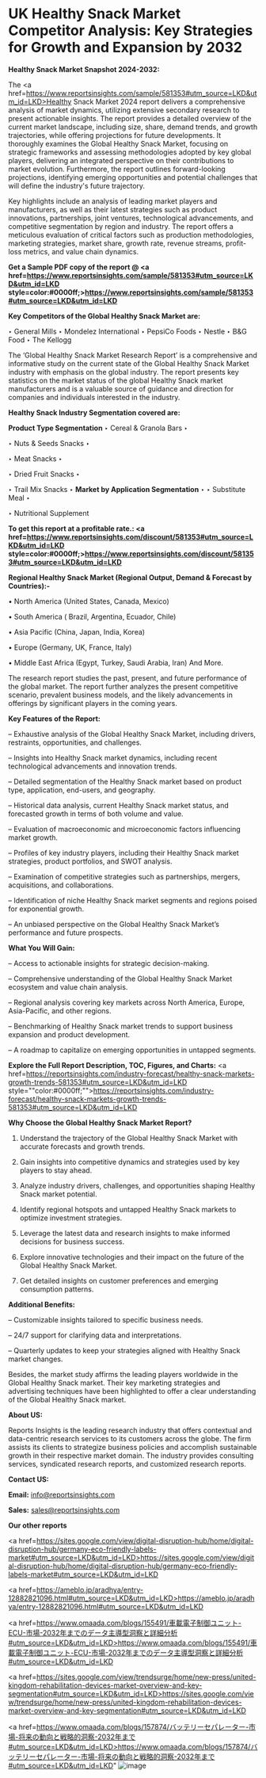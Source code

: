 # UK Healthy Snack Market Competitor Analysis: Key Strategies for Growth and Expansion by 2032

<strong>Healthy Snack Market Snapshot 2024-2032:</strong>

The <a href=https://www.reportsinsights.com/sample/581353#utm_source=LKD&utm_id=LKD>Healthy Snack Market 2024 report</a> delivers a comprehensive analysis of market dynamics, utilizing extensive secondary research to present actionable insights. The report provides a detailed overview of the current market landscape, including size, share, demand trends, and growth trajectories, while offering projections for future developments. It thoroughly examines the Global Healthy Snack Market, focusing on strategic frameworks and assessing methodologies adopted by key global players, delivering an integrated perspective on their contributions to market evolution. Furthermore, the report outlines forward-looking projections, identifying emerging opportunities and potential challenges that will define the industry's future trajectory.

Key highlights include an analysis of leading market players and manufacturers, as well as their latest strategies such as product innovations, partnerships, joint ventures, technological advancements, and competitive segmentation by region and industry. The report offers a meticulous evaluation of critical factors such as production methodologies, marketing strategies, market share, growth rate, revenue streams, profit-loss metrics, and value chain dynamics.

<strong>Get a Sample PDF copy of the report @ <a href=https://www.reportsinsights.com/sample/581353#utm_source=LKD&utm_id=LKD style=color:#0000ff;>https://www.reportsinsights.com/sample/581353#utm_source=LKD&utm_id=LKD</a></strong>

<strong>Key Competitors of the Global Healthy Snack Market are:</strong>

‣ General Mills
‣ Mondelez International
‣ PepsiCo Foods
‣ Nestle
‣ B&G Food
‣ The Kellogg

The ‘Global Healthy Snack Market Research Report’ is a comprehensive and informative study on the current state of the Global Healthy Snack Market industry with emphasis on the global industry. The report presents key statistics on the market status of the global Healthy Snack market manufacturers and is a valuable source of guidance and direction for companies and individuals interested in the industry.

<strong>Healthy Snack Industry Segmentation covered are:</strong>

<strong>Product Type Segmentation</strong>
‣
Cereal & Granola Bars
‣ 

‣ Nuts & Seeds Snacks
‣ 

‣ Meat Snacks
‣ 

‣ Dried Fruit Snacks
‣ 

‣ Trail Mix Snacks
‣ 
<strong>Market by Application Segmentation</strong>
‣
‣  Substitute Meal
‣ 

‣ Nutritional Supplement

<strong>To get this report at a profitable rate.: <a href=https://www.reportsinsights.com/discount/581353#utm_source=LKD&utm_id=LKD style=color:#0000ff;>https://www.reportsinsights.com/discount/581353#utm_source=LKD&utm_id=LKD</a></strong>

<strong>Regional Healthy Snack Market (Regional Output, Demand &amp; Forecast by Countries):-</strong>

• North America (United States, Canada, Mexico)

• South America ( Brazil, Argentina, Ecuador, Chile)

• Asia Pacific (China, Japan, India, Korea)

• Europe (Germany, UK, France, Italy)

• Middle East Africa (Egypt, Turkey, Saudi Arabia, Iran) And More.

The research report studies the past, present, and future performance of the global market. The report further analyzes the present competitive scenario, prevalent business models, and the likely advancements in offerings by significant players in the coming years.

<strong>Key Features of the Report:</strong>

– Exhaustive analysis of the Global Healthy Snack Market, including drivers, restraints, opportunities, and challenges.

– Insights into Healthy Snack market dynamics, including recent technological advancements and innovation trends.

– Detailed segmentation of the Healthy Snack market based on product type, application, end-users, and geography.

– Historical data analysis, current Healthy Snack market status, and forecasted growth in terms of both volume and value.

– Evaluation of macroeconomic and microeconomic factors influencing market growth.

– Profiles of key industry players, including their Healthy Snack market strategies, product portfolios, and SWOT analysis.

– Examination of competitive strategies such as partnerships, mergers, acquisitions, and collaborations.

– Identification of niche Healthy Snack market segments and regions poised for exponential growth.

– An unbiased perspective on the Global Healthy Snack Market’s performance and future prospects.

<strong>What You Will Gain:</strong>

– Access to actionable insights for strategic decision-making.

– Comprehensive understanding of the Global Healthy Snack Market ecosystem and value chain analysis.

– Regional analysis covering key markets across North America, Europe, Asia-Pacific, and other regions.

– Benchmarking of Healthy Snack market trends to support business expansion and product development.

– A roadmap to capitalize on emerging opportunities in untapped segments.

<strong>Explore the Full Report Description, TOC, Figures, and Charts:</strong>
<a href=https://reportsinsights.com/industry-forecast/healthy-snack-markets-growth-trends-581353#utm_source=LKD&utm_id=LKD style=""color:#0000ff;"">https://reportsinsights.com/industry-forecast/healthy-snack-markets-growth-trends-581353#utm_source=LKD&utm_id=LKD</a>

<strong>Why Choose the Global Healthy Snack Market Report?</strong>

1. Understand the trajectory of the Global Healthy Snack Market with accurate forecasts and growth trends.

2. Gain insights into competitive dynamics and strategies used by key players to stay ahead.

3. Analyze industry drivers, challenges, and opportunities shaping Healthy Snack market potential.

4. Identify regional hotspots and untapped Healthy Snack markets to optimize investment strategies.

5. Leverage the latest data and research insights to make informed decisions for business success.

6. Explore innovative technologies and their impact on the future of the Global Healthy Snack Market.

7. Get detailed insights on customer preferences and emerging consumption patterns.

<strong>Additional Benefits:</strong>

– Customizable insights tailored to specific business needs.

– 24/7 support for clarifying data and interpretations.

– Quarterly updates to keep your strategies aligned with Healthy Snack market changes.

Besides, the market study affirms the leading players worldwide in the Global Healthy Snack market. Their key marketing strategies and advertising techniques have been highlighted to offer a clear understanding of the Global Healthy Snack market.

<strong><strong>About US</strong>:</strong>

Reports Insights is the leading research industry that offers contextual and data-centric research services to its customers across the globe. The firm assists its clients to strategize business policies and accomplish sustainable growth in their respective market domain. The industry provides consulting services, syndicated research reports, and customized research reports.

<strong>Contact US:</strong>

<p class=><b>Email:</b> <a href=mailto:info@reportsinsights.com>info@reportsinsights.com</a></p>
<p class=><b>Sales:</b> <a href=mailto:sales@reportsinsights.com>sales@reportsinsights.com</a></p>

<strong>Our other reports</strong>

<a href=https://sites.google.com/view/digital-disruption-hub/home/digital-disruption-hub/germany-eco-friendly-labels-market#utm_source=LKD&utm_id=LKD>https://sites.google.com/view/digital-disruption-hub/home/digital-disruption-hub/germany-eco-friendly-labels-market#utm_source=LKD&utm_id=LKD</a>

<a href=https://ameblo.jp/aradhya/entry-12882821096.html#utm_source=LKD&utm_id=LKD>https://ameblo.jp/aradhya/entry-12882821096.html#utm_source=LKD&utm_id=LKD</a>

<a href=https://www.omaada.com/blogs/155491/車載電子制御ユニット-ECU-市場-2032年までのデータ主導型洞察と詳細分析#utm_source=LKD&utm_id=LKD>https://www.omaada.com/blogs/155491/車載電子制御ユニット-ECU-市場-2032年までのデータ主導型洞察と詳細分析#utm_source=LKD&utm_id=LKD</a>

<a href=https://sites.google.com/view/trendsurge/home/new-press/united-kingdom-rehabilitation-devices-market-overview-and-key-segmentation#utm_source=LKD&utm_id=LKD>https://sites.google.com/view/trendsurge/home/new-press/united-kingdom-rehabilitation-devices-market-overview-and-key-segmentation#utm_source=LKD&utm_id=LKD</a>

<a href=https://www.omaada.com/blogs/157874/バッテリーセパレーター-市場-将来の動向と戦略的洞察-2032年まで#utm_source=LKD&utm_id=LKD>https://www.omaada.com/blogs/157874/バッテリーセパレーター-市場-将来の動向と戦略的洞察-2032年まで#utm_source=LKD&utm_id=LKD</a>"
![image](https://github.com/user-attachments/assets/ba10525d-a0cd-48c3-bcaf-6c653782bea7)
